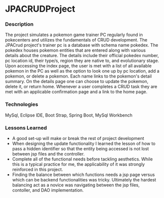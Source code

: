 # JPACRUDProject

### Description
The project simulates a pokemon game trainer PC regularly found in pokecenters and utilizes the fundamentals of CRUD development. The JPACrud project's trainer pc is a database with schema name pokedex. The pokedex houses pokemon entities that are entered along with various details about the creature. The details include their official pokedex number, pc location id, their type/s, region they are native to, and evolutionary stage. Upon accessing the index page, the user is met with a list of all available pokemon in the PC as well as the option to look one up by pc location, add a pokemon, or delete a pokemon. Each name links to the pokemon's detail summary. On the details page one can choose to update the pokemon, delete it, or return home. Whenever a user completes a CRUD task they are met with an applicable confirmation page and a link to the home page.  

### Technologies

MySql, Eclipse IDE, Boot Strap, Spring Boot, MySql Workbench

### Lessons Learned
- A good set-up will make or break the rest of project development
- When designing the update functionality I learned the lesson of how to pass a hidden identifier so that the entity being accessed is not lost between jsp files and the controller.
- Complete all of the functional needs before tackling aesthetics. While this is a typical practice for me, the applicability of it was strongly reinforced in this project. 
- Finding the balance between which functions needs a jsp page versus which can be backend functionalities was tricky. Ultimately the hardest balancing act as a novice was navigating between the jsp files, contoller, and DAO implementation.

 
